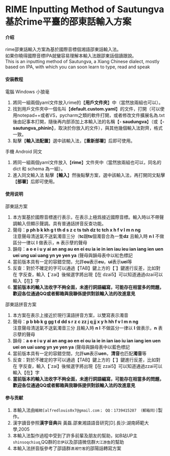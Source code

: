 # RIME Inputting Method of Sautungva<br>基於rime平臺的邵東話輸入方案

#### 介绍
rime邵東話輸入方案為基於國際音標個湘語邵東話輸入法。  
如果你曉得國際音標IPA就蠻容易理解本輸入法跟邵東話個讀跟說。  
This is an inputting method of Sautungva, a Xiang Chinese dialect, mostly based on IPA, with which you can soon learn to type, read and speak

#### 安装教程

電腦 Windows 小狼毫

1.  將同一組兩個yaml文件放入rime的【**用戶文件夾**】中（當然放兩組也可以）。
2.  找到用戶文件夾中一個名叫【**default.custom.yaml**】的文件，打開（可以使用notepad++或者VS，pycharm之類的軟件打開，或者修改文件擴展名為.txt後由記事本打開，隨後再内部添加上本輸入法的名稱【**\- saudungva**】（或【**\- sautungva_phinin**】，取決於你放入的文件），與其他幾個輸入法對齊，格式一致。
3.  點擊【**輸入法配置**】選中該輸入法，【**重新部署**】后即可使用。 

手機 Android 同文

1.  將同一組兩個yaml文件放入【**rime**】文件夾中（當然放兩組也可以，同名的 dict 和 schema 為一組）。
3.  進入同文輸入法 點擊【**輸入**】然後點擊方案，選中該輸入法，再打開同文點擊【**部署**】后即可使用。

#### 使用说明

邵東話方案

1.  本方案基於國際音標進行表示，在表示上極爲接近國際音標。輸入時以不帶聲調輸入但顯示聲調。具有普通話拼音反查功能。
2.  聲母：**p ph b k kh g t th d s z c ts tsh dz tc tch x h f v l m n ng**<br>注意聲母清送氣不送氣濁音三分（**tc**跟**ts**個濁音合為一隻**dz** 且輸入時 **n l** 不做區分一律以 **l** 做表示，**n** 表示孽的聲母
3.  韻母：**a o e i u y ai an ang au en ei eu ia ie in ien iau ieu ian iang ien uen uei ung uai uang yn ye yen ya** (聲母與韻母表中以紅色標記
3.  當前版本具有一定的容錯空間，允許**ou**表示**eu**，**ui**表示**uei**等
4.  反查：對於不確定的字可以通過【TAB】鍵上方的【\`】鍵進行反差，比如對 在 字反查，輸入【\`zai】後候選字將出現【在 dzai5】可以知道通過dzai可以輸入【在】字
5.  **當前版本的輸入法收字不夠全面，未進行詞語編寫，可能存在相當多的問題，歡迎各位通過QQ或者郵箱與我聯係提供對該輸入法的改進意見**

邵東話拼音方案

1.  本方案在表示上接近於現行漢語拼音方案，以雙寫表示濁音
2.  聲母：**p b bb k g gg t d dd s r z c zz j q jj x y h hh f v l m n ng**<br>注意聲母清送氣不送氣濁音三分 且輸入時 **n l** 不做區分一律以 **l** 做表示，**n** 表示孽的聲母
3.  韻母：**a o e i u y ai an ang ao en ei ou ia ie in ian iao iu ian iang ien uen uei on uai uang yn ye yen ya** (聲母與韻母表中以藍色標記
3.  當前版本具有一定的容錯空間，允許**un**表示**uen**，**清音**也匹配**濁音**等
4.  反查：對於不確定的字可以通過【TAB】鍵上方的【\`】鍵進行反差，比如對 在 字反查，輸入【\`zai】後候選字將出現【在 zzai5】可以知道通過zzai可以輸入【在】字
5.  **當前版本的輸入法收字不夠全面，未進行詞語編寫，可能存在相當多的問題，歡迎各位通過QQ或者郵箱與我聯係提供對該輸入法的改進意見**

#### 参与贡献

1.  本輸入法由`轀輬[alfredlouis0x7@gmail.com； QQ：1739415287 （郵箱同）]`製作。
2.  漢字讀音參照**漢字音典**與 黃磊.邵東湘語語音研究[D].長沙:湖南師範大學,2005
3.  本輸入法製作過程中受到了許多前輩及朋友的幫助，如B站UP主`shinsoqchiuq`,QQ群的`恋伊`以及邵語微信群`大江游鱼`的幫助
4.  本輸入法拼音版參考了邵語群`潇湘竹客`的邵陽話轉寫方案
